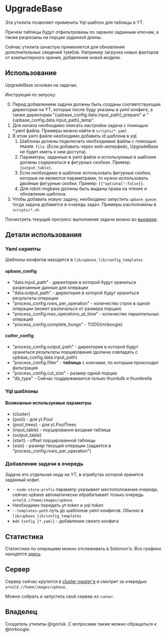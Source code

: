 # UpgradeBase
Эта утилита позволяет применить Yql-шаблон для таблицы в YT.

Причем таблицы будут отфильтрованы по заранее заданным ключам, а также разрезаны на порции заданной длины.

Сейчас утилита зачастую применяется для обновления дополнительных сведений тумбов. Например загрузка новых факторов от компьютерного зрения, добавление новой модели.

## Использование
UpgradeBase основан на задачах.

Инструкция по запуску:

0. Перед добавлением задачи должны быть созданы соответствующие директории на YT, которые после буду указаны в yaml конфиге, а также директории "{upbase_config.data.input_path}_prepare" и "{upbase_config.data.input_path}_temp".
1. Для начала необходимо описать настройки задача с помощью *.yaml файла. Примеры можно найти в `scripts/*.yaml`
2. В этом yaml файле необходимо добавить id шаблона в yql. 
   1. Шаблоны должны подключать необходимые файлы с помощью `PRAGMA file`. (Если добавить через web-интерфейс, UpgradeBase не будет иметь к ним доступа).
   2. Параметры, заданные в yaml файле и используемые в шаблоне должны содержаться в фигурных скобках. Пример: `{output_table}`.
   3. Если необходимо в шаблоне использовать фигурные скобки, которые не являются параметрами, то нужно использовать двойные фигурные скобки. Пример: `{{"optional":false}}`.
   4. Для robot-imgbase должны быть выданы права на чтение и обновление шаблона.
3. Чтобы добавить новую задачу, необходимо запустить `upbase_queue` тогда задача добавится в очередь задач. Примеры расположены в `scripts/*.sh` 

Посмотреть текущий прогресс выполнения задачи можно во [вьювере](https://images-upbase.n.yandex-team.ru/).

## Детали использования
### Yaml скрипты
Шаблоны конфигов находятся в `lib/upbase_lib/config_templates`
#### upbase_config
* "data.input_path" - директория в которой будут храниться разрезанные данные для операции
* "data.output_path" - директория в которой будут храниться результаты операции
* "process_config.rows_per_operation" - количество строк в одной операции (может различаться от размера порции)
* "process_config.max_operations_at_time" - количество параллельных операций
* "process_config.complete_hungs" - TODO(mrboogie)
#### cutter_config
* "process_config.output_path" - директория в которой будут храниться результаты порцирования (должна совпадать с upbase_config.data.input_path)
* "process_config.filter" - **таблица** с ключами, по которым происходит фильтрация
* "process_config.cut_size" - размер одной порции
* "db_type" - Сейчас поддержвиается только thumbdb и thumbrella

### Yql шаблоны
#### Возможные используемые параметры
* {cluster}
* {pool} - для yt.Pool
* {pool_trees} - для yt.PoolTrees
* {input_table} - порцировання входная таблица
* {output_table}
* {start} - offset порцированной таблицы
* {size} - размер текущей операции (задается в "process_config.rows_per_operation")

### Добавление задачи в очередь
Задача это отдельная нода на YT, в атрибутах которой хранится заданный кофиг.
* `--node-store-prefix` параметр указывает местоположение очереди, сейчас upbase автоматически обрабатывает только очередь `arnold.//home/images/upbase`
* Необходимо передать yt-token и yql-token
* `--templates-path` путь до шаблонов yaml-конфигов. Обычно в `lib/upbase_lib/config_templates`
* `Add Config {*.yaml}` - добавление своего конфига

## Статистика
Статистики по операциям можно отслеживать в Solomon'e. Все графики находятся [здесь](https://solomon.yandex-team.ru/?project=images&cluster=robot&service=upbase).

## Сервер
Сервер сейчас крутится в [cluster master'е](https://images-cm-mrdb.n.yandex-team.ru/graph) и смотрит за очередью `arnold.//home/images/upbase`.

Можно собрать и запустить свой сервер из `runner`.

## Владелец
Создатель утилиты @igorluk. С вопросами также можно обращаться к @mrboogie.